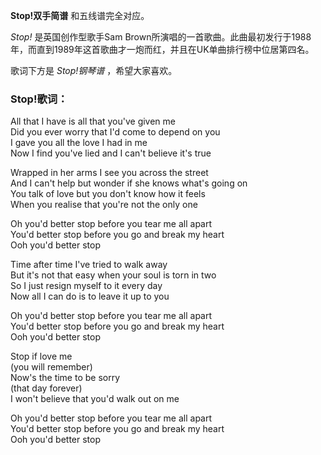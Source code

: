 

**Stop!双手简谱** 和五线谱完全对应。

_Stop!_ 是英国创作型歌手Sam
Brown所演唱的一首歌曲。此曲最初发行于1988年，而直到1989年这首歌曲才一炮而红，并且在UK单曲排行榜中位居第四名。

歌词下方是 _Stop!钢琴谱_ ，希望大家喜欢。

### Stop!歌词：

All that I have is all that you've given me  
Did you ever worry that I'd come to depend on you  
I gave you all the love I had in me  
Now I find you've lied and I can't believe it's true

Wrapped in her arms I see you across the street  
And I can't help but wonder if she knows what's going on  
You talk of love but you don't know how it feels  
When you realise that you're not the only one

Oh you'd better stop before you tear me all apart  
You'd better stop before you go and break my heart  
Ooh you'd better stop

Time after time I've tried to walk away  
But it's not that easy when your soul is torn in two  
So I just resign myself to it every day  
Now all I can do is to leave it up to you

Oh you'd better stop before you tear me all apart  
You'd better stop before you go and break my heart  
Ooh you'd better stop

Stop if love me  
(you will remember)  
Now's the time to be sorry  
(that day forever)  
I won't believe that you'd walk out on me

Oh you'd better stop before you tear me all apart  
You'd better stop before you go and break my heart  
Ooh you'd better stop

